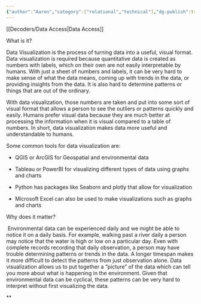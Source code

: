 ```yaml
---
{"author":"Aaron","category":["relational","technical"],"dg-publish":true,"permalink":"/decoders/data-visualization-and-graphic-narratives/","dgPassFrontmatter":true}
---
```


[[Decoders/Data Access\|Data Access]]

What is it? 

Data Visualization is the process of turning data into a useful, visual format. Data visualization is required because quantitative data is created as numbers with labels, which on their own are not easily interpretable by humans. With just a sheet of numbers and labels, it can be very hard to make sense of what the data means, coming up with trends in the data, or providing insights from the data. It is also hard to determine patterns or things that are out of the ordinary. 

  

With data visualization, those numbers are taken and put into some sort of visual format that allows a person to see the outliers or patterns quickly and easily. Humans prefer visual data because they are much better at processing the information when it is visual compared to a table of numbers. In short, data visualization makes data more useful and understandable to humans.

  

Some common tools for data visualization are:

- QGIS or ArcGIS for Geospatial and environmental data
    
- Tableau or PowerBI for visualizing different types of data using graphs and charts
    
- Python has packages like Seaborn and plotly that allow for visualization
    
- Microsoft Excel can also be used to make visualizations such as graphs and charts
    

  
Why does it matter?  

 Environmental data can be experienced daily and we might be able to notice it on a daily basis. For example, walking past a river daily a person may notice that the water is high or low on a particular day. Even with complete records recording that daily observation, a person may have trouble determining patterns or trends in the data. A longer timespan makes it more difficult to detect the patterns from just observation alone. Data visualization allows us to put together a “picture” of the data which can tell you more about what is happening in the environment. Given that environmental data can be cyclical, these patterns can be very hard to interpret without first visualizing the data.

**